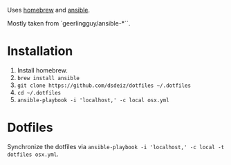 Uses [homebrew][1] and [ansible][2].

Mostly taken from `geerlingguy/ansible-*``.

# Installation

1. Install homebrew.
2. `brew install ansible`
3. `git clone https://github.com/dsdeiz/dotfiles ~/.dotfiles`
4. `cd ~/.dotfiles`
5. `ansible-playbook -i 'localhost,' -c local osx.yml`

# Dotfiles

Synchronize the dotfiles via `ansible-playbook -i 'localhost,' -c local -t dotfiles osx.yml`.

[1]: http://brew.sh/
[2]: https://www.ansible.com/
